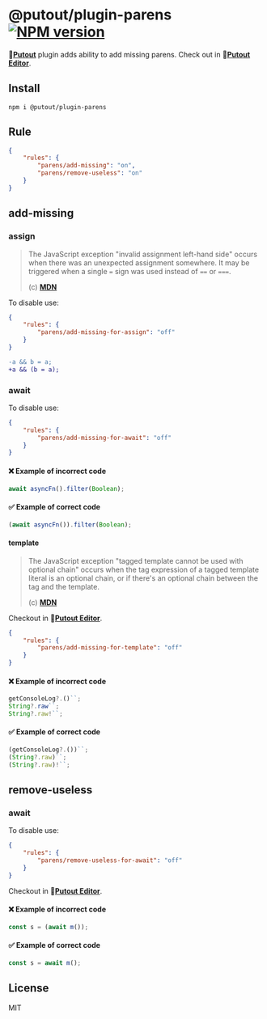 # @putout/plugin-parens [![NPM version][NPMIMGURL]][NPMURL]

[NPMIMGURL]: https://img.shields.io/npm/v/@putout/plugin-parens.svg?style=flat&longCache=true
[NPMURL]: https://npmjs.org/package/@putout/plugin-parens"npm"

🐊[**Putout**](https://github.com/coderaiser/putout) plugin adds ability to add missing parens. Check out in 🐊[**Putout Editor**](https://putout.vercel.app/#/gist/a8ab0ffefed3b1e7dd0f43d794ea86f4/5d45fcc2e283b5b2d0b9e155010d1114b9f0a7ee).

## Install

```
npm i @putout/plugin-parens
```

## Rule

```json
{
    "rules": {
        "parens/add-missing": "on",
        "parens/remove-useless": "on"
    }
}
```

## add-missing

### assign

> The JavaScript exception "invalid assignment left-hand side" occurs when there was an unexpected assignment somewhere. It may be triggered when a single `=` sign was used instead of `==` or `===`.
>
> (c) [**MDN**](https://developer.mozilla.org/en-US/docs/Web/JavaScript/Reference/Errors/Invalid_assignment_left-hand_side)

To disable use:

```json
{
    "rules": {
        "parens/add-missing-for-assign": "off"
    }
}
```

```diff
-a && b = a;
+a && (b = a);
```

### await

To disable use:

```json
{
    "rules": {
        "parens/add-missing-for-await": "off"
    }
}
```

#### ❌ Example of incorrect code

```ts
await asyncFn().filter(Boolean);
```

#### ✅ Example of correct code

```js
(await asyncFn()).filter(Boolean);
```

#### template

> The JavaScript exception "tagged template cannot be used with optional chain" occurs when the tag expression of a tagged template literal is an optional chain, or if there's an optional chain between the tag and the template.
>
> (c) [**MDN**](https://developer.mozilla.org/en-US/docs/Web/JavaScript/Reference/Errors/Bad_optional_template)

Checkout in 🐊[**Putout Editor**](https://putout.vercel.app/#/gist/ef3f1e198a8d5ebeb9dd3fd1fef8f305/c6b46a34037f5cb095b5419b748a24b6dc8e2933).

```json
{
    "rules": {
        "parens/add-missing-for-template": "off"
    }
}
```

#### ❌ Example of incorrect code

```ts
getConsoleLog?.()``;
String?.raw``;
String?.raw!``;
```

#### ✅ Example of correct code

```ts
(getConsoleLog?.())``;
(String?.raw)``;
(String?.raw)!``;
```

## remove-useless

### await

To disable use:

```json
{
    "rules": {
        "parens/remove-useless-for-await": "off"
    }
}
```

Checkout in 🐊[**Putout Editor**](https://putout.cloudcmd.io/#/gist/3800b0c52a199dd49a089ed4b9b37566/e2dddb75cb68811883cae640a22b340b8e1afa73).

#### ❌ Example of incorrect code

```ts
const s = (await m());
```

#### ✅ Example of correct code

```ts
const s = await m();
```

## License

MIT
